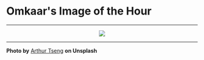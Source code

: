 # Omkaar's Image of the Hour

---

<div align="center">

<a href="https://unsplash.com/photos/golden-sunset-illuminates-the-cloudy-sky-hT9_Z-HbNC8">
  <img src="https://images.unsplash.com/photo-1749276873098-7e44bd10575c?crop=entropy&cs=tinysrgb&fit=max&fm=jpg&ixid=M3w3NjA2Nzh8MHwxfHJhbmRvbXx8fHx8fHx8fDE3NTA2NDc2MDB8&ixlib=rb-4.1.0&q=80&w=1080" style="max-width:100%; height:auto;">
</a>



</div>

---

**Photo by** [Arthur Tseng](https://unsplash.com/@arthur3607) **on Unsplash**
